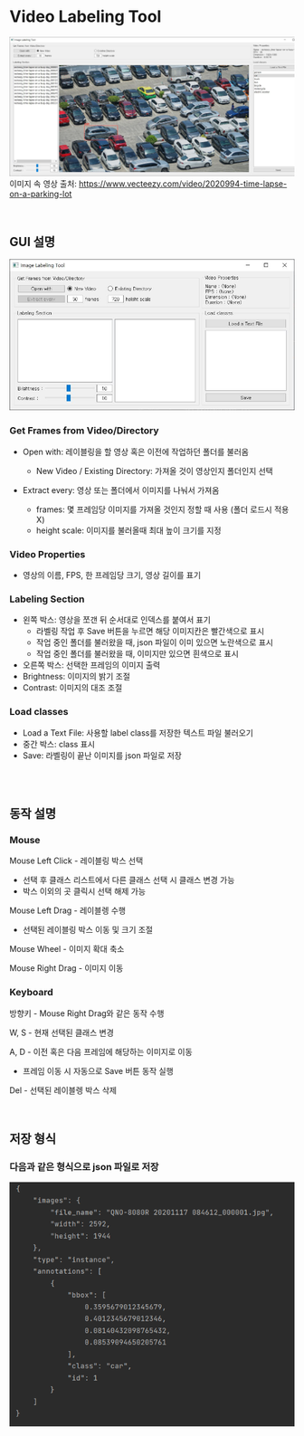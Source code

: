 # Video Labeling Tool

![img1](./images/example1.JPG)
이미지 속 영상 출처: https://www.vecteezy.com/video/2020994-time-lapse-on-a-parking-lot

</br>

## GUI 설명

![img2](./images/example2.JPG)

### Get Frames from Video/Directory

- Open with: 레이블링을 할 영상 혹은 이전에 작업하던 폴더를 불러옴
  - New Video / Existing Directory: 가져올 것이 영상인지 폴더인지 선택
  
- Extract every: 영상 또는 폴더에서 이미지를 나눠서 가져옴
  - frames: 몇 프레임당 이미지를 가져올 것인지 정할 때 사용 (폴더 로드시 적용 X)
  - height scale: 이미지를 불러올때 최대 높이 크기를 지정
  
### Video Properties
- 영상의 이름, FPS, 한 프레임당 크기, 영상 길이를 표기

### Labeling Section
- 왼쪽 박스: 영상을 쪼갠 뒤 순서대로 인덱스를 붙여서 표기
  - 라벨링 작업 후 Save 버튼을 누르면 해당 이미지칸은 빨간색으로 표시
  - 작업 중인 폴더를 불러왔을 때, json 파일이 이미 있으면 노란색으로 표시
  - 작업 중인 폴더를 불러왔을 때, 이미지만 있으면 흰색으로 표시
- 오른쪽 박스: 선택한 프레임의 이미지 출력
- Brightness: 이미지의 밝기 조절
- Contrast: 이미지의 대조 조절

### Load classes
- Load a Text File: 사용할 label class를 저장한 텍스트 파일 불러오기
- 중간 박스: class 표시
- Save: 라벨링이 끝난 이미지를 json 파일로 저장
</br>
</br>

## 동작 설명

### Mouse

Mouse Left Click - 레이블링 박스 선택
  - 선택 후 클래스 리스트에서 다른 클래스 선택 시 클래스 변경 가능
  - 박스 이외의 곳 클릭시 선택 해제 가능
  
Mouse Left Drag - 레이블렝 수행
  - 선택된 레이블링 박스 이동 및 크기 조절

Mouse Wheel - 이미지 확대 축소

Mouse Right Drag - 이미지 이동

### Keyboard

방향키 - Mouse Right Drag와 같은 동작 수행

W, S - 현재 선택된 클래스 변경

A, D - 이전 혹은 다음 프레임에 해당하는 이미지로 이동
  - 프레임 이동 시 자동으로 Save 버튼 동작 실행

Del - 선택된 레이블렝 박스 삭제

</br>

## 저장 형식

### 다음과 같은 형식으로 json 파일로 저장 
![img3](./images/example3.JPG)
